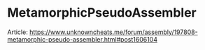 # MetamorphicPseudoAssembler
Article: https://www.unknowncheats.me/forum/assembly/197808-metamorphic-pseudo-assembler.html#post1606104
